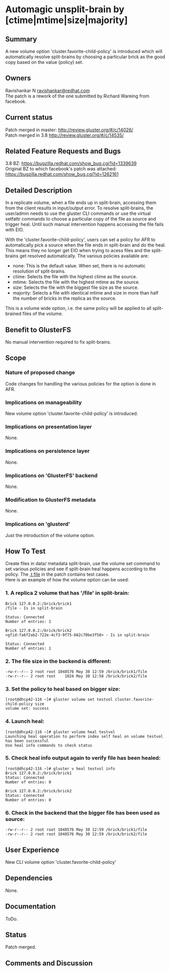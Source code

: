# Automagic unsplit-brain by [ctime|mtime|size|majority] 

## Summary
A new volume option 'cluster.favorite-child-policy' is introduced which will automatically resolve split-brains by
choosing a particular brick as the good copy based on the value (policy) set.

## Owners
Ravishankar N <ravishankar@redhat.com>  
The patch is a rework of the one submitted by Richard Wareing from facebook.

## Current status
Patch merged in master: http://review.gluster.org/#/c/14026/  
Patch merged in 3.8 http://review.gluster.org/#/c/14535/

## Related Feature Requests and Bugs
3.8 BZ: https://bugzilla.redhat.com/show_bug.cgi?id=1339639  
Original BZ to which facebook's patch was attached: https://bugzilla.redhat.com/show_bug.cgi?id=1262161

## Detailed Description
In a replicate volume, when a file ends up in split-brain, accessing them from the client results in input/output error.
To resolve split-brains, the user/admin needs to use the gluster CLI commands or use the virtual setfattr commands to choose a particular
copy of the file as source and trigger heal. Until such manual intervention happens accessing the file fails with EIO.

With the 'cluster.favorite-child-policy', users can set a policy for AFR to automatically pick a source when the file ends in split-brain and do the heal.
This means they no longer get EIO when trying to acess files and the split-brains get resolved automatically. The various policies available are:
* none: This is the default value. When set, there is no automatic resolution of split-brains.
* ctime: Selects the file with the highest ctime as the source.
* mtime: Selects the file with the highest mtime as the source.
* size: Selects the file with the biggest file size as the source.
* majority: Selects a file with identical mtime and size in more than half the number of bricks in the replica as the source.

This is a volume wide option, i.e. the same policy will be applied to all split-brained files of the volume.

## Benefit to GlusterFS
No manual intervention required to fix split-brains.

## Scope

### Nature of proposed change
Code changes for handling the various policies for the option is done in AFR.

### Implications on manageability
New volume option 'cluster.favorite-child-policy' is introduced.

### Implications on presentation layer
None.

### Implications on persistence layer
None.

### Implications on 'GlusterFS' backend
None.

### Modification to GlusterFS metadata
None.

### Implications on 'glusterd'
Just the introduction of the volume option.

## How To Test
Create files in data/ metadata split-brain, use the volume set command to set various policies and see if split-brain heal happens according to the policy. The [.t file](https://github.com/gluster/glusterfs/blob/2f29065/tests/basic/afr/split-brain-favorite-child-policy.t) in the patch contains test cases.  
Here is an example of how the volume option can be used:

### 1.  A replica 2 volume that has '/file' in split-brain:
```[root@dhcp42-116 ~]# gluster v heal testvol info
Brick 127.0.0.2:/brick/brick1
/file - Is in split-brain

Status: Connected
Number of entries: 1

Brick 127.0.0.2:/brick/brick2
<gfid:fa6f2ab2-722e-4cf3-9f75-662c70be3f58> - Is in split-brain

Status: Connected
Number of entries: 1
```

### 2. The file size in the backend is different:
```[root@dhcp42-116 ~]# ll  /brick/brick*/file
-rw-r--r-- 2 root root 1048576 May 30 12:59 /brick/brick1/file
-rw-r--r-- 2 root root    1024 May 30 12:58 /brick/brick2/file
```

### 3. Set the policy to heal based on bigger size:
```
[root@dhcp42-116 ~]# gluster volume set testvol cluster.favorite-child-policy size
volume set: success
```

### 4. Launch heal:
```
[root@dhcp42-116 ~]# gluster volume heal testvol
Launching heal operation to perform index self heal on volume testvol has been successful
Use heal info commands to check status

```

### 5. Check heal info output again to verify file has been healed:
```
[root@dhcp42-116 ~]# gluster v heal testvol info
Brick 127.0.0.2:/brick/brick1
Status: Connected
Number of entries: 0

Brick 127.0.0.2:/brick/brick2
Status: Connected
Number of entries: 0
```

### 6. Check in the backend that the bigger file has been used as source:
```[root@dhcp42-116 ~]# ll  /brick/brick*/file
-rw-r--r-- 2 root root 1048576 May 30 12:59 /brick/brick1/file
-rw-r--r-- 2 root root 1048576 May 30 12:59 /brick/brick2/file
```


## User Experience
New CLI volume option 'cluster.favorite-child-policy'

## Dependencies
None.

## Documentation
ToDo.

## Status
Patch merged.

## Comments and Discussion


